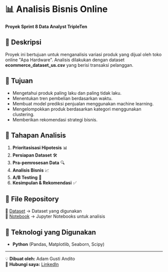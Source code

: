 # 📊 Analisis Bisnis Online
**Proyek Sprint 8 Data Analyst TripleTen**

## 📌 Deskripsi
Proyek ini bertujuan untuk menganalisis variasi produk yang dijual oleh toko online "Apa Hardware". Analisis dilakukan dengan dataset **ecommerce_dataset_us.csv** yang berisi transaksi pelanggan.

## 🎯 Tujuan
- Mengetahui produk paling laku dan paling tidak laku.
- Menentukan tren pembelian berdasarkan waktu.
- Membuat model prediksi penjualan menggunakan machine learning.
- Mengelompokkan produk berdasarkan kategori menggunakan clustering.
- Memberikan rekomendasi strategi bisnis.

## 🔄 Tahapan Analisis
1. **Prioritasisasi Hipotesis** 📊
2. **Persiapan Dataset** 🛠️
3. **Pra-pemrosesan Data** 🔍
4. **Analisis Bisnis** 📈
5. **A/B Testing** 📑
6. **Kesimpulan & Rekomendasi** ✅

## 📂 File Repository
📁 [Dataset](https://github.com/AdamGustiAndito/Analisis-Bisnis-Online/tree/main/datasets) → Dataset yang digunakan  
📁 [Notebook](https://github.com/AdamGustiAndito/Analisis-Bisnis-Online/blob/main/Analisis%20Keputusan%20Bisnis%20Online.ipynb) → Jupyter Notebooks untuk analisis 

## 📌 Teknologi yang Digunakan
- **Python** (Pandas, Matplotlib, Seaborn, Scipy)

---
💡 **Dibuat oleh:** Adam Gusti Andito  
📧 **Hubungi saya:** [LinkedIn](https://www.linkedin.com/in/adam-gusti-andito-1b04721b0/)
